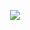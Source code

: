 <p align="center">
  <img src="https://github-readme-stats.vercel.app/api/?username=dolbolesya&title_color=e07eed&text_color=9f9f9f&show_icons=true&bg_color=00000000&hide_border=true&hide_title=false&icon_color=e07eed&hide_title=true&count_private=true" />
</p>


<!--
**dolbolesya/dolbolesya** is a ✨ _special_ ✨ repository because its `README.md` (this file) appears on your GitHub profile.
